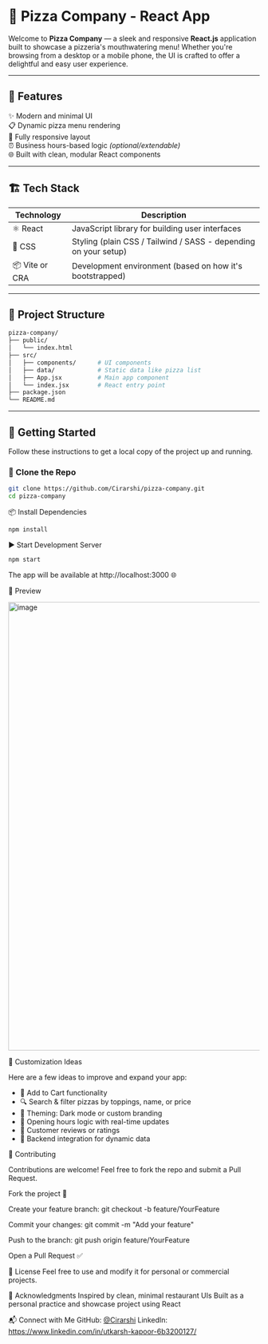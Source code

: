# 🍕 Pizza Company - React App

Welcome to **Pizza Company** — a sleek and responsive **React.js** application built to showcase a pizzeria's mouthwatering menu! Whether you're browsing from a desktop or a mobile phone, the UI is crafted to offer a delightful and easy user experience.

---

## 🧩 Features

✨ Modern and minimal UI  
📋 Dynamic pizza menu rendering  
📱 Fully responsive layout  
⏰ Business hours-based logic *(optional/extendable)*  
🌐 Built with clean, modular React components  

---

## 🏗️ Tech Stack

| Technology | Description |
|------------|-------------|
| ⚛️ React   | JavaScript library for building user interfaces |
| 🎨 CSS     | Styling (plain CSS / Tailwind / SASS - depending on your setup) |
| 📦 Vite or CRA | Development environment (based on how it's bootstrapped) |

---

## 📁 Project Structure

```bash
pizza-company/
├── public/
│   └── index.html
├── src/
│   ├── components/      # UI components
│   ├── data/            # Static data like pizza list
│   ├── App.jsx          # Main app component
│   └── index.jsx        # React entry point
├── package.json
└── README.md
```
---

## 🚀 Getting Started

Follow these instructions to get a local copy of the project up and running.

### 🔁 Clone the Repo

```bash
git clone https://github.com/Cirarshi/pizza-company.git
cd pizza-company
```

📦 Install Dependencies
```bash
npm install
```

▶️ Start Development Server
```bash
npm start
```

The app will be available at http://localhost:3000
 🌐

📸 Preview

<img width="1896" height="898" alt="image" src="https://github.com/user-attachments/assets/9a6432ac-3cfb-4ce2-9a14-db587aa72693" />


🌟 Customization Ideas

Here are a few ideas to improve and expand your app:

- 🛒 Add to Cart functionality
- 🔍 Search & filter pizzas by toppings, name, or price
- 🌈 Theming: Dark mode or custom branding
- 📆 Opening hours logic with real-time updates
- 💬 Customer reviews or ratings
- 🔌 Backend integration for dynamic data

🤝 Contributing

Contributions are welcome! Feel free to fork the repo and submit a Pull Request.

Fork the project 🍴

Create your feature branch: git checkout -b feature/YourFeature

Commit your changes: git commit -m "Add your feature"

Push to the branch: git push origin feature/YourFeature

Open a Pull Request ✅

📄 License
Feel free to use and modify it for personal or commercial projects.

🙌 Acknowledgments
Inspired by clean, minimal restaurant UIs
Built as a personal practice and showcase project using React

📬 Connect with Me
GitHub: [@Cirarshi](https://github.com/Cirarshi)
LinkedIn: https://www.linkedin.com/in/utkarsh-kapoor-6b3200127/

